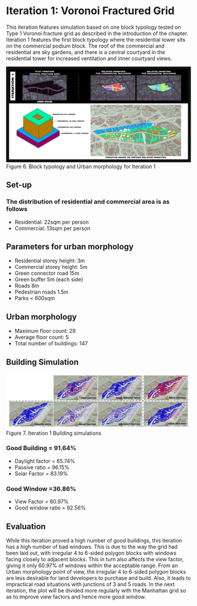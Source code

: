 # Iteration 1: Voronoi Fractured Grid

This iteration features simulation based on one block typology tested on Type 1 Voronoi fracture grid as described in the introduction of the chapter. Iteration 1 features the first block typology where the residential tower sits on the commercial podium block. The roof of the commercial and residential are sky gardens, and there is a central courtyard in the residential tower for increased ventilation and inner courtyard views.

![Figure 6. Block typology and Urban morphology for Iteration 1](./imgs/iteration_1v2.png)
Figure 6. Block typology and Urban morphology for Iteration 1

## Set-up
### The distribution of residential and commercial area is as follows
* Residential: 22sqm per person
* Commercial: 13sqm per person 
## Parameters for urban morphology
* Residential storey height: 3m
* Commercial storey height: 5m
* Green connector road 15m 
* Green buffer 5m (each side)
* Roads 8m
* Pedestrian roads 1.5m
* Parks < 600sqm
## Urban morphology
* Maximum floor count: 29
* Average floor count: 5
* Total number of buildings: 147

## Building Simulation

![Figure 7. Iteration 1 Building simulations](./imgs/eval_1.png)
Figure 7. Iteration 1 Building simulations

### Good Building = 91.64%
* Daylight factor = 65.74%
* Passive ratio = 96.15%
* Solar Factor = 83.19% 

### Good Window =36.86%
* View Factor = 60.97%
* Good window ratio = 92.56%

## Evaluation

While this iteration proved a high number of good buildings, this iteration has a high number of bad windows. This is due to the way the grid had been laid out, with irregular 4 to 6-sided polygon blocks with windows facing closely to adjacent blocks. This in turn also affects the view factor, giving it only 60.97% of windows within the acceptable range.
From an Urban morphology point of view, the irregular 4 to 6-sided polygon blocks are less desirable for land developers to purchase and build. Also, it leads to impractical road situations with junctions of 3 and 5 roads.
In the next iteration, the plot will be divided more regularly with the Manhattan grid so as to improve view factors and hence more good window.

